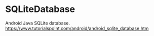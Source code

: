 # SQLiteDatabase
Android Java SQLite database. https://www.tutorialspoint.com/android/android_sqlite_database.htm
